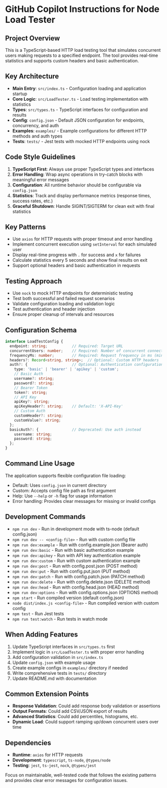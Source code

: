 # GitHub Copilot Instructions for Node Load Tester

## Project Overview
This is a TypeScript-based HTTP load testing tool that simulates concurrent users making requests to a specified endpoint. The tool provides real-time statistics and supports custom headers and basic authentication.

## Key Architecture
- **Main Entry**: `src/index.ts` - Configuration loading and application startup
- **Core Logic**: `src/LoadTester.ts` - Load testing implementation with statistics
- **Types**: `src/types.ts` - TypeScript interfaces for configuration and results
- **Config**: `config.json` - Default JSON configuration for endpoints, concurrency, and auth
- **Examples**: `examples/` - Example configurations for different HTTP methods and auth types
- **Tests**: `tests/` - Jest tests with mocked HTTP endpoints using nock

## Code Style Guidelines
1. **TypeScript First**: Always use proper TypeScript types and interfaces
2. **Error Handling**: Wrap async operations in try-catch blocks with meaningful error messages
3. **Configuration**: All runtime behavior should be configurable via `config.json`
4. **Statistics**: Track and display performance metrics (response times, success rates, etc.)
5. **Graceful Shutdown**: Handle SIGINT/SIGTERM for clean exit with final statistics

## Key Patterns
- Use `axios` for HTTP requests with proper timeout and error handling
- Implement concurrent execution using `setInterval` for each simulated user
- Display real-time progress with `.` for success and `x` for failures
- Calculate statistics every 5 seconds and show final results on exit
- Support optional headers and basic authentication in requests

## Testing Approach
- Use `nock` to mock HTTP endpoints for deterministic testing
- Test both successful and failed request scenarios
- Validate configuration loading and validation logic
- Test authentication and header injection
- Ensure proper cleanup of intervals and resources

## Configuration Schema
```typescript
interface LoadTestConfig {
  endpoint: string;           // Required: Target URL
  concurrentUsers: number;    // Required: Number of concurrent connections (min: 1)
  frequencyMs: number;        // Required: Request frequency in ms (min: 100)
  headers?: Record<string, string>;  // Optional: Custom HTTP headers
  auth?: {                    // Optional: Authentication configuration
    type: 'basic' | 'bearer' | 'apikey' | 'custom';
    // Basic Auth
    username?: string;
    password?: string;
    // Bearer Token
    token?: string;
    // API Key
    apiKey?: string;
    apiKeyHeader?: string;    // Default: 'X-API-Key'
    // Custom Auth
    customHeader?: string;
    customValue?: string;
  };
  basicAuth?: {               // Deprecated: Use auth instead
    username: string;
    password: string;
  };
}
```

## Command Line Usage
The application supports flexible configuration file loading:
- Default: Uses `config.json` in current directory
- Custom: Accepts config file path as first argument
- Help: Use `--help` or `-h` flag for usage information
- Error handling: Provides clear messages for missing or invalid configs

## Development Commands
- `npm run dev` - Run in development mode with ts-node (default config.json)
- `npm run dev -- <config-file>` - Run with custom config file
- `npm run dev:example` - Run with config.example.json (Bearer auth)
- `npm run dev:basic` - Run with basic authentication example
- `npm run dev:apikey` - Run with API key authentication example
- `npm run dev:custom` - Run with custom authentication example
- `npm run dev:post` - Run with config.post.json (POST method)
- `npm run dev:put` - Run with config.put.json (PUT method)
- `npm run dev:patch` - Run with config.patch.json (PATCH method)
- `npm run dev:delete` - Run with config.delete.json (DELETE method)
- `npm run dev:head` - Run with config.head.json (HEAD method)
- `npm run dev:options` - Run with config.options.json (OPTIONS method)
- `npm start` - Run compiled version (default config.json)
- `node dist/index.js <config-file>` - Run compiled version with custom config
- `npm test` - Run Jest tests
- `npm run test:watch` - Run tests in watch mode

## When Adding Features
1. Update TypeScript interfaces in `src/types.ts` first
2. Implement logic in `src/LoadTester.ts` with proper error handling
3. Add configuration validation in `src/index.ts`
4. Update `config.json` with example usage
5. Create example configs in `examples/` directory if needed
6. Write comprehensive tests in `tests/` directory
7. Update README.md with documentation

## Common Extension Points
- **Response Validation**: Could add response body validation or assertions
- **Output Formats**: Could add CSV/JSON export of results
- **Advanced Statistics**: Could add percentiles, histograms, etc.
- **Dynamic Load**: Could support ramping up/down concurrent users over time

## Dependencies
- **Runtime**: `axios` for HTTP requests
- **Development**: `typescript`, `ts-node`, `@types/node`
- **Testing**: `jest`, `ts-jest`, `nock`, `@types/jest`

Focus on maintainable, well-tested code that follows the existing patterns and provides clear error messages for configuration issues.
